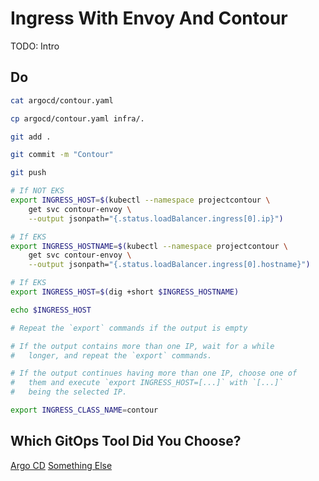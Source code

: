 # Ingress With Envoy And Contour

TODO: Intro

## Do

```bash
cat argocd/contour.yaml

cp argocd/contour.yaml infra/.

git add . 

git commit -m "Contour"

git push

# If NOT EKS
export INGRESS_HOST=$(kubectl --namespace projectcontour \
    get svc contour-envoy \
    --output jsonpath="{.status.loadBalancer.ingress[0].ip}")

# If EKS
export INGRESS_HOSTNAME=$(kubectl --namespace projectcontour \
    get svc contour-envoy \
    --output jsonpath="{.status.loadBalancer.ingress[0].hostname}")

# If EKS
export INGRESS_HOST=$(dig +short $INGRESS_HOSTNAME) 

echo $INGRESS_HOST

# Repeat the `export` commands if the output is empty

# If the output contains more than one IP, wait for a while 
#   longer, and repeat the `export` commands.

# If the output continues having more than one IP, choose one of
#   them and execute `export INGRESS_HOST=[...]` with `[...]`
#   being the selected IP.

export INGRESS_CLASS_NAME=contour
```

## Which GitOps Tool Did You Choose?

[Argo CD](gitops-argocd.md)
[Something Else](gitops-else.md)
